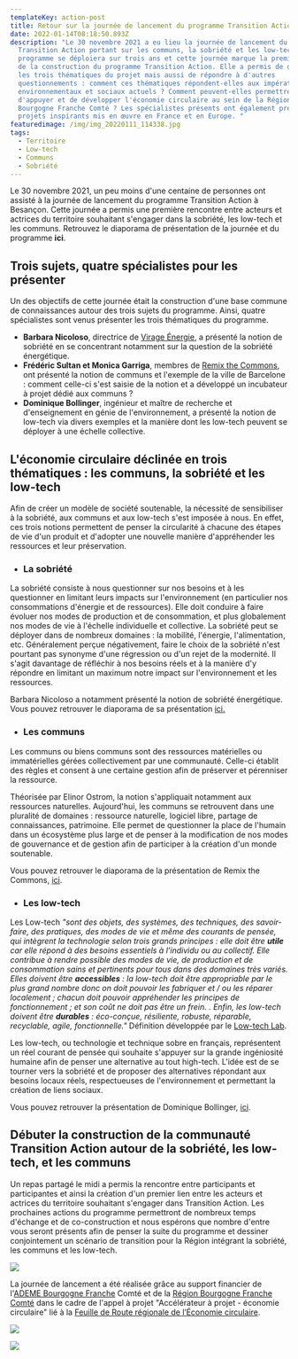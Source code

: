 ```yaml
---
templateKey: action-post
title: Retour sur la journée de lancement du programme Transition Action
date: 2022-01-14T08:18:50.893Z
description: "Le 30 novembre 2021 a eu lieu la journée de lancement du programme
  Transition Action portant sur les communs, la sobriété et les low-tech. Le
  programme se déploiera sur trois ans et cette journée marque la première étape
  de la construction du programme Transition Action. Elle a permis de définir
  les trois thématiques du projet mais aussi de répondre à d'autres
  questionnements : comment ces thématiques répondent-elles aux impératifs
  environnementaux et sociaux actuels ? Comment peuvent-elles permettre
  d'appuyer et de développer l'économie circulaire au sein de la Région
  Bourgogne Franche Comté ? Les spécialistes présents ont également présenté des
  projets inspirants mis en œuvre en France et en Europe. "
featuredimage: /img/img_20220111_114338.jpg
tags:
  - Territoire
  - Low-tech
  - Communs
  - Sobriété
---
```



Le 30 novembre 2021, un peu moins d'une centaine de personnes ont assisté à la journée de lancement du programme Transition Action à Besançon. Cette journée a permis une première rencontre entre acteurs et actrices du territoire souhaitant s'engager dans la sobriété, les low-tech et les communs. Retrouvez le diaporama de présentation de la journée et du programme **ici**.

## **Trois sujets, quatre spécialistes pour les présenter**

Un des objectifs de cette journée était la construction d'une base commune de connaissances autour des trois sujets du programme. Ainsi, quatre spécialistes sont venus présenter les trois thématiques du programme.

* **Barbara Nicoloso**, directrice de [Virage Énergie](http://www.virage-energie.org/), a présenté la notion de sobriété en se concentrant notamment sur la question de la sobriété énergétique.
* **Frédéric Sultan et Monica Garriga**, membres de [Remix the Commons](https://www.remixthecommons.org/fr/), ont présenté la notion de communs et l'exemple de la ville de Barcelone : comment celle-ci s'est saisie de la notion et a développé un incubateur à projet dédié aux communs ?
* **Dominique Bollinger**, ingénieur et maître de recherche et d'enseignement en génie de l'environnement, a présenté la notion de low-tech via divers exemples et la manière dont les low-tech peuvent se déployer à une échelle collective.

## **L'économie circulaire déclinée en trois thématiques : les communs, la sobriété et les low-tech**

Afin de créer un modèle de société soutenable, la nécessité de sensibiliser à la sobriété, aux communs et aux low-tech s'est imposée à nous. En effet, ces trois notions permettent de penser la circularité à chacune des étapes de vie d'un produit et d'adopter une nouvelle manière d'appréhender les ressources et leur préservation.

* ### **La sobriété**

La sobriété consiste à nous questionner sur nos besoins et à les questionner en limitant leurs impacts sur l'environnement (en particulier nos consommations d'énergie et de ressources). Elle doit conduire à faire évoluer nos modes de production et de consommation, et plus globalement nos modes de vie à l'échelle individuelle et collective. La sobriété peut se déployer dans de nombreux domaines : la mobilité, l'énergie, l'alimentation, etc. Généralement perçue négativement, faire le choix de la sobriété n'est pourtant pas synonyme d'une régression ou d'un rejet de la modernité. Il s'agit davantage de réfléchir à nos besoins réels et à la manière d'y répondre en limitant un maximum notre impact sur l'environnement et les ressources.

Barbara Nicoloso a notamment présenté la notion de sobriété énergétique. Vous pouvez retrouver le diaporama de sa présentation [ici.](https://www.fne-bfc.fr/img/pres__sobri%C3%A9t%C3%A9_virageenergie_fne2021.pdf)

* ### **Les communs**

Les communs ou biens communs sont des ressources matérielles ou immatérielles gérées collectivement par une communauté. Celle-ci établit des règles et consent à une certaine gestion afin de préserver et pérenniser la ressource.

Théorisée par Elinor Ostrom, la notion s'appliquait notamment aux ressources naturelles. Aujourd'hui, les communs se retrouvent dans une pluralité de domaines : ressource naturelle, logiciel libre, partage de connaissances, patrimoine. Elle permet de questionner la place de l'humain dans un écosystème plus large et de penser à la modification de nos modes de gouvernance et de gestion afin de participer à la création d'un monde soutenable.

Vous pouvez retrouver le diaporama de la présentation de Remix the Commons, [ici](https://www.fne-bfc.fr/img/presentationcommuns.pdf).

* ### **Les low-tech**

Les Low-tech *"sont des objets, des systèmes, des techniques, des savoir-faire, des pratiques, des modes de vie et même des courants de pensée, qui intègrent la technologie selon trois grands principes : elle doit être **utile** car elle répond à des besoins essentiels à l’individu ou au collectif. Elle contribue à rendre possible des modes de vie, de production et de consommation sains et pertinents pour tous dans des domaines très variés. Elles doivent être **accessibles** : la low-tech doit être appropriable par le plus grand nombre donc on doit pouvoir les fabriquer et / ou les réparer localement ; chacun doit pouvoir appréhender les principes de fonctionnement ; et son coût ne doit pas être un frein. . Enfin, les low-tech doivent être **durables** : éco-conçue, résiliente, robuste, réparable, recyclable, agile, fonctionnelle."* Définition développée par le [Low-tech Lab](https://lowtechlab.org/fr).

Les low-tech, ou technologie et technique sobre en français, représentent un réel courant de pensée qui souhaite s'appuyer sur la grande ingéniosité humaine afin de penser une alternative au tout high-tech. L'idée est de se tourner vers la sobriété et de proposer des alternatives répondant aux besoins locaux réels, respectueuses de l'environnement et permettant la création de liens sociaux.

Vous pouvez retrouver la présentation de Dominique Bollinger, [ici](https://www.fne-bfc.fr/img/20211130_lowtech_dbollinger.pdf).

## Débuter la construction de la communauté Transition Action autour de la sobriété, les low-tech, et les communs

Un repas partagé le midi a permis la rencontre entre participants et participantes et ainsi la création d'un premier lien entre les acteurs et actrices du territoire souhaitant s'engager dans Transition Action. Les prochaines actions du programme permettront de nombreux temps d'échange et de co-construction et nous espérons que nombre d'entre vous seront présents afin de penser la suite du programme et dessiner conjointement un scénario de transition pour la Région intégrant la sobriété, les communs et les low-tech.

![](?nf_resize=fit&w=400#center)

La journée de lancement a été réalisée grâce au support financier de l'[ADEME Bourgogne Franche](https://bourgogne-franche-comte.ademe.fr/) Comté et de la [Région Bourgogne Franche Comté](https://www.bourgognefranchecomte.fr/) dans le cadre de l'appel à projet "Accélérateur à projet - économie circulaire" lié à la [Feuille de Route régionale de l’Économie circulaire](https://www.google.com/url?sa=t&rct=j&q=&esrc=s&source=web&cd=&ved=2ahUKEwjP9tWa9Kv1AhWTmxQKHbE_BEEQFnoECAUQAQ&url=https%3A%2F%2Fwww.bourgognefranchecomte.fr%2Fsites%2Fdefault%2Ffiles%2F2020-11%2FFREC%2520fiches%2520actions%2520d%25C3%25A9lib%25C3%25A9ration%2520juin%25202020-3.pdf&usg=AOvVaw27YVqI3CaEI6wbokITgSqB).

![](/img/ademe-sans-endossement_rvb.jpg?nf_resize=fit&w=200#img-center)

![](/img/regbfc-logo-noir.jpg?nf_resize=fit&w=200#img-center)